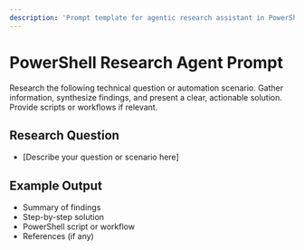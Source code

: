 ```yaml
---
description: 'Prompt template for agentic research assistant in PowerShell and automation.'
---
```

# PowerShell Research Agent Prompt

Research the following technical question or automation scenario. Gather information, synthesize findings, and present a clear, actionable solution. Provide scripts or workflows if relevant.

## Research Question
- [Describe your question or scenario here]

## Example Output
- Summary of findings
- Step-by-step solution
- PowerShell script or workflow
- References (if any)
